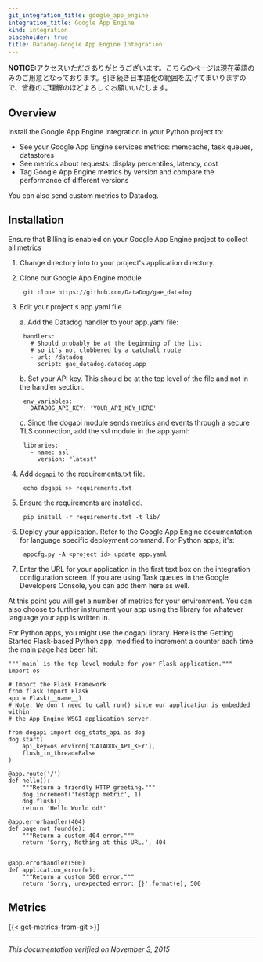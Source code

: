 ```yaml
---
git_integration_title: google_app_engine
integration_title: Google App Engine
kind: integration
placeholder: true
title: Datadog-Google App Engine Integration
---
```


<div class='alert alert-info'><strong>NOTICE:</strong>アクセスいただきありがとうございます。こちらのページは現在英語のみのご用意となっております。引き続き日本語化の範囲を広げてまいりますので、皆様のご理解のほどよろしくお願いいたします。</div>




## Overview

Install the Google App Engine integration in your Python project to:

* See your Google App Engine services metrics: memcache, task queues, datastores
* See metrics about requests: display percentiles, latency, cost
* Tag Google App Engine metrics by version and compare the performance of different versions

You can also send custom metrics to Datadog.


## Installation

Ensure that Billing is enabled on your Google App Engine project to collect all metrics

1. Change directory into to your project's application directory.
2. Clone our Google App Engine module

        git clone https://github.com/DataDog/gae_datadog

3. Edit your project's app.yaml file

    a. Add the Datadog handler to your app.yaml file:

        handlers:
          # Should probably be at the beginning of the list
          # so it's not clobbered by a catchall route
          - url: /datadog
            script: gae_datadog.datadog.app


    b. Set your API key. This should be at the top level of the file and not in the handler section.

        env_variables:
          DATADOG_API_KEY: 'YOUR_API_KEY_HERE'

    c. Since the dogapi module sends metrics and events through a secure TLS connection, add the ssl module in the app.yaml:

        libraries:
          - name: ssl
            version: "latest"

4. Add ```dogapi``` to the requirements.txt file.

        echo dogapi >> requirements.txt

5. Ensure the requirements are installed.

        pip install -r requirements.txt -t lib/

6. Deploy your application. Refer to the Google App Engine documentation for language specific deployment command. For Python apps, it's:

        appcfg.py -A <project id> update app.yaml

7. Enter the URL for your application in the first text box on the integration configuration screen. If you are using Task queues in the Google Developers Console, you can add them here as well.

At this point you will get a number of metrics for your environment. You can also choose to further instrument your app using the library for whatever language your app is written in.

For Python apps, you might use the dogapi library. Here is the Getting Started Flask-based Python app, modified to increment a counter each time the main page has been hit:


    """`main` is the top level module for your Flask application."""
    import os

    # Import the Flask Framework
    from flask import Flask
    app = Flask(__name__)
    # Note: We don't need to call run() since our application is embedded within
    # the App Engine WSGI application server.

    from dogapi import dog_stats_api as dog
    dog.start(
        api_key=os.environ['DATADOG_API_KEY'],
        flush_in_thread=False
    )

    @app.route('/')
    def hello():
        """Return a friendly HTTP greeting."""
        dog.increment('testapp.metric', 1)
        dog.flush()
        return 'Hello World dd!'

    @app.errorhandler(404)
    def page_not_found(e):
        """Return a custom 404 error."""
        return 'Sorry, Nothing at this URL.', 404


    @app.errorhandler(500)
    def application_error(e):
        """Return a custom 500 error."""
        return 'Sorry, unexpected error: {}'.format(e), 500


## Metrics

{{< get-metrics-from-git >}}



-------------------------

*This documentation verified on November 3, 2015*
